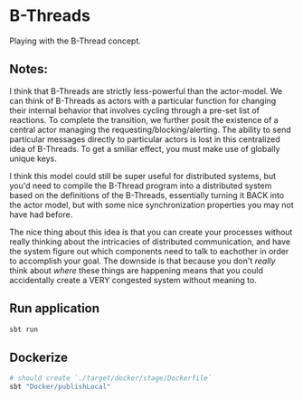 # B-Threads

Playing with the B-Thread concept.

## Notes:
I think that B-Threads are strictly less-powerful than the actor-model. We can think of B-Threads as actors with a particular function for changing their internal behavior that involves cycling through a pre-set list of reactions. To complete the transition, we further posit the existence of a central actor managing the requesting/blocking/alerting. The ability to send particular messages directly to particular actors is lost in this centralized idea of B-Threads. To get a smiliar effect, you must make use of globally unique keys.

I think this model could still be super useful for distributed systems, but you'd need to compile the B-Thread program into a distributed system based on the definitions of the B-Threads, essentially turning it BACK into the actor model, but with some nice synchronization properties you may not have had before.

The nice thing about this idea is that you can create your processes without really thinking about the intricacies of distributed communication, and have the system figure out which components need to talk to eachother in order to accomplish your goal. The downside is that because you don't _really_ think about _where_ these things are happening means that you could accidentally create a VERY congested system without meaning to.

## Run application

```bash
sbt run
```

## Dockerize

```bash
# should create `./target/docker/stage/Dockerfile`
sbt "Docker/publishLocal"
```


